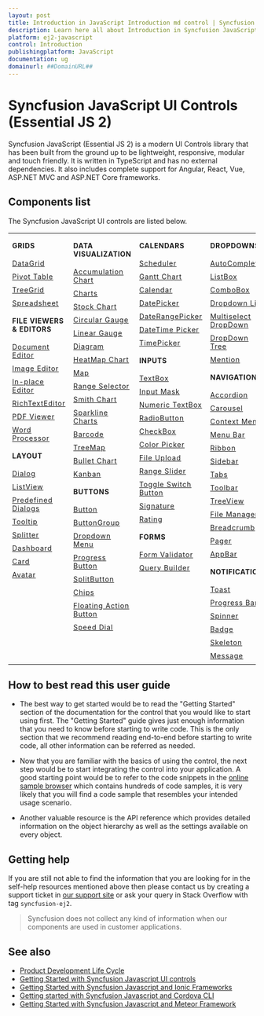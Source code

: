 ```yaml
---
layout: post
title: Introduction in JavaScript Introduction md control | Syncfusion
description: Learn here all about Introduction in Syncfusion JavaScript Introduction md control of Syncfusion Essential JS 2 and more.
platform: ej2-javascript
control: Introduction 
publishingplatform: JavaScript
documentation: ug
domainurl: ##DomainURL##
---
```


# Syncfusion JavaScript UI Controls (Essential JS 2)

Syncfusion JavaScript (Essential JS 2) is a modern UI Controls library that has been built from the ground up to be lightweight, responsive, modular and touch friendly. It is written in TypeScript and has no external dependencies. It also includes complete support for Angular, React, Vue, ASP.NET MVC and ASP.NET Core frameworks.

## Components list

The Syncfusion JavaScript UI controls are listed below.

<style>
# table
{
border:0 !important;
line-height: 2!important;
}

tr
{
border:0 !important;
}

td
{
border:0 !important;
vertical-align: top;
}

.controlanchorlink
{
text-decoration: none!important;
font-size: 14px!important;
text-align: left!important;
padding: 5px 0px;
letter-spacing: 1px;
}
.controlcategory
{
font-size: 14px!important;
text-align: left!important;
font-weight: bold!important;
letter-spacing: 0.7px;
}
}

</style>

<table id="table" style="border: 0px;">
<tbody>
<colgroup>
<col style="width: 25%">
<col style="width: 25%">
<col style="width: 25%">
<col style="width: 25%">
</colgroup>
</tbody>
<tr>
    <td>
        <div><p class="controlcategory">GRIDS</p></div>
        <div class="controlanchorlink"><a target="_self" href="https://ej2.syncfusion.com/documentation/grid/getting-started/">DataGrid</a></div>
        <div class="controlanchorlink"><a target="_self" href="https://ej2.syncfusion.com/documentation/pivotview/getting-started/">Pivot Table</a></div>
        <div class="controlanchorlink"><a target="_self" href="https://ej2.syncfusion.com/documentation/treegrid/getting-started/">TreeGrid</a></div>
         <div class="controlanchorlink"><a target="_self" href="https://ej2.syncfusion.com/documentation/spreadsheet/getting-started/">Spreadsheet</a></div>
        <div><p class="controlcategory">FILE VIEWERS & EDITORS</p></div>
        <div class="controlanchorlink"><a target="_self" href="https://ej2.syncfusion.com/documentation/document-editor/getting-started">Document Editor</a></div>
        <div class="controlanchorlink"><a target="_self" href="https://ej2.syncfusion.com/documentation/image-editor/getting-started">Image Editor</a></div>
        <div class="controlanchorlink"><a target="_self" href="https://ej2.syncfusion.com/documentation/in-place-editor/getting-started/">In-place Editor</a></div>
        <div class="controlanchorlink"><a target="_self" href="https://ej2.syncfusion.com/documentation/rich-text-editor/getting-started/">RichTextEditor</a></div>
        <div class="controlanchorlink"><a target="_self" href="https://ej2.syncfusion.com/documentation/pdfviewer/getting-started/">PDF Viewer</a></div>
        <div class="controlanchorlink"><a target="_self" href="https://ej2.syncfusion.com/documentation/document-editor/getting-started/">Word Processor</a></div>
        <div><p class="controlcategory">LAYOUT</p></div>
        <div class="controlanchorlink"><a target="_self" href="https://ej2.syncfusion.com/documentation/dialog/getting-started/">Dialog</a></div>
        <div class="controlanchorlink"><a target="_self" href="https://ej2.syncfusion.com/documentation/listview/getting-started/">ListView</a></div>
         <div class="controlanchorlink"><a target="_self" href="https://ej2.syncfusion.com/documentation/predefined-dialogs/getting-started">Predefined Dialogs</a></div>
        <div class="controlanchorlink"><a target="_self" href="https://ej2.syncfusion.com/documentation/tooltip/getting-started/">Tooltip</a></div>
        <div class="controlanchorlink"><a target="_self" href="https://ej2.syncfusion.com/documentation/splitter/getting-started/">Splitter</a></div>
        <div class="controlanchorlink"><a target="_self" href="https://ej2.syncfusion.com/documentation/dashboard-layout/getting-started/">Dashboard</a></div>
        <div class="controlanchorlink"><a target="_self" href="https://ej2.syncfusion.com/documentation/card/getting-started/">Card</a></div>
        <div class="controlanchorlink"><a target="_self" href="https://ej2.syncfusion.com/documentation/avatar/getting-started/">Avatar</a></div>
    </td>
    <td>
        <div><p class="controlcategory">DATA VISUALIZATION</p></div>
        <div class="controlanchorlink"><a target="_self" href="https://ej2.syncfusion.com/documentation/accumulation-chart/getting-started">Accumulation Chart</a></div>
        <div class="controlanchorlink"><a target="_self" href="https://ej2.syncfusion.com/documentation/chart/getting-started/">Charts</a></div>
        <div class="controlanchorlink"><a target="_self" href="https://ej2.syncfusion.com/documentation/stock-chart/getting-started/">Stock Chart</a></div>
        <div class="controlanchorlink"><a target="_self" href="https://ej2.syncfusion.com/documentation/circular-gauge/getting-started/">Circular Gauge</a></div>
        <div class="controlanchorlink"><a target="_self" href="https://ej2.syncfusion.com/documentation/linear-gauge/getting-started/">Linear Gauge</a></div>
        <div class="controlanchorlink"><a target="_self" href="https://ej2.syncfusion.com/documentation/diagram/getting-started/">Diagram </a></div>
        <div class="controlanchorlink"><a target="_self" href="https://ej2.syncfusion.com/documentation/heatmap-chart/getting-started/">HeatMap Chart</a></div>
        <div class="controlanchorlink"><a target="_self" href="https://ej2.syncfusion.com/documentation/maps/getting-started/">Map</a></div>
        <div class="controlanchorlink"><a target="_self" href="https://ej2.syncfusion.com/documentation/range-navigator/getting-started/">Range Selector</a></div>
        <div class="controlanchorlink"><a target="_self" href="https://ej2.syncfusion.com/documentation/smithchart/getting-started/">Smith Chart</a></div>
        <div class="controlanchorlink"><a target="_self" href="https://ej2.syncfusion.com/documentation/sparkline/getting-started/">Sparkline Charts</a></div>
        <div class="controlanchorlink"><a target="_self" href="https://ej2.syncfusion.com/documentation/barcode/getting-started/">Barcode</a></div>
        <div class="controlanchorlink"><a target="_self" href="https://ej2.syncfusion.com/documentation/treemap/getting-started/">TreeMap</a></div>
        <div class="controlanchorlink"><a target="_self" href="https://ej2.syncfusion.com/documentation/bullet-chart/getting-started/">Bullet Chart</a></div>
        <div class="controlanchorlink"><a target="_self" href="https://ej2.syncfusion.com/documentation/kanban/getting-started/">Kanban</a></div>
        <div><p class="controlcategory">BUTTONS</p></div>
        <div class="controlanchorlink"><a target="_self" href="https://ej2.syncfusion.com/documentation/button/getting-started/">Button</a></div>
        <div class="controlanchorlink"><a target="_self" href="https://ej2.syncfusion.com/documentation/button-group/getting-started/">ButtonGroup</a></div>
        <div class="controlanchorlink"><a target="_self" href="https://ej2.syncfusion.com/documentation/drop-down-button/getting-started/">Dropdown Menu</a></div>
        <div class="controlanchorlink"><a target="_self" href="https://ej2.syncfusion.com/documentation/progress-button/getting-started/">Progress Button</a></div>
        <div class="controlanchorlink"><a target="_self" href="https://ej2.syncfusion.com/documentation/split-button/getting-started/">SplitButton</a></div>
        <div class="controlanchorlink"><a target="_self" href="https://ej2.syncfusion.com/documentation/chips/getting-started/">Chips</a></div>
        <div class="controlanchorlink"><a target="_self" href="https://ej2.syncfusion.com/documentation/floating-action-button/getting-started/">Floating Action Button</a></div>
        <div class="controlanchorlink"><a target="_self" href="https://ej2.syncfusion.com/documentation/speed-dial/getting-started/">Speed Dial</a></div>
    </td>
    <td>
        <div><p class="controlcategory">CALENDARS</p></div>
        <div class="controlanchorlink"><a target="_self" href="https://ej2.syncfusion.com/documentation/schedule/getting-started/">Scheduler</a></div>
        <div class="controlanchorlink"><a target="_self" href="https://ej2.syncfusion.com/documentation/gantt/getting-started/">Gantt Chart</a></div>
        <div class="controlanchorlink"><a target="_self" href="https://ej2.syncfusion.com/documentation/calendar/getting-started/">Calendar</a></div>
        <div class="controlanchorlink"><a target="_self" href="https://ej2.syncfusion.com/documentation/datepicker/getting-started/">DatePicker</a></div>
        <div class="controlanchorlink"><a target="_self" href="https://ej2.syncfusion.com/documentation/daterangepicker/getting-started/">DateRangePicker</a></div>
        <div class="controlanchorlink"><a target="_self" href="https://ej2.syncfusion.com/documentation/datetimepicker/getting-started/">DateTime Picker</a></div>
        <div class="controlanchorlink"><a target="_self" href="https://ej2.syncfusion.com/documentation/timepicker/getting-started/">TimePicker</a></div>
        <div><p class="controlcategory">INPUTS</p></div>
        <div class="controlanchorlink"><a target="_self" href="https://ej2.syncfusion.com/documentation/textbox/getting-started/">TextBox</a></div>
        <div class="controlanchorlink"><a target="_self" href="https://ej2.syncfusion.com/documentation/maskedtextbox/getting-started/">Input Mask</a></div>
        <div class="controlanchorlink"><a target="_self" href="https://ej2.syncfusion.com/documentation/numerictextbox/getting-started/">Numeric TextBox</a></div>
        <div class="controlanchorlink"><a target="_self" href="https://ej2.syncfusion.com/documentation/radio-button/getting-started/">RadioButton</a></div>
        <div class="controlanchorlink"><a target="_self" href="https://ej2.syncfusion.com/documentation/check-box/getting-started/">CheckBox</a></div>
        <div class="controlanchorlink"><a target="_self" href="https://ej2.syncfusion.com/documentation/color-picker/getting-started/">Color Picker</a></div>
        <div class="controlanchorlink"><a target="_self" href="https://ej2.syncfusion.com/documentation/uploader/getting-started/">File Upload</a></div>
        <div class="controlanchorlink"><a target="_self" href="https://ej2.syncfusion.com/documentation/range-slider/getting-started/">Range Slider</a></div>
        <div class="controlanchorlink"><a target="_self" href="https://ej2.syncfusion.com/documentation/switch/getting-started/">Toggle Switch Button</a></div>
        <div class="controlanchorlink"><a target="_self" href="https://ej2.syncfusion.com/documentation/signature/getting-started/">Signature</a></div>
        <div class="controlanchorlink"><a target="_self" href="https://ej2.syncfusion.com/documentation/rating/getting-started/">Rating</a></div>
        <div><p class="controlcategory">FORMS</p></div>
        <div class="controlanchorlink"><a target="_self" href="https://ej2.syncfusion.com/documentation/form-validator/validation-rules/">Form Validator</a></div>
        <div class="controlanchorlink"><a target="_self" href="https://ej2.syncfusion.com/documentation/query-builder/getting-started/">Query Builder</a></div>
    </td>
    <td>
        <div><p class="controlcategory">DROPDOWNS</p></div>
        <div class="controlanchorlink"><a target="_self" href="https://ej2.syncfusion.com/documentation/auto-complete/getting-started/">AutoComplete</a></div>
        <div class="controlanchorlink"><a target="_self" href="https://ej2.syncfusion.com/documentation/list-box/getting-started/">ListBox</a></div>
        <div class="controlanchorlink"><a target="_self" href="https://ej2.syncfusion.com/documentation/combo-box/getting-started/">ComboBox</a></div>
        <div class="controlanchorlink"><a target="_self" href="https://ej2.syncfusion.com/documentation/drop-down-list/getting-started/">Dropdown List</a></div>
        <div class="controlanchorlink"><a target="_self" href="https://ej2.syncfusion.com/documentation/multi-select/getting-started/">Multiselect DropDown</a></div>
        <div class="controlanchorlink"><a target="_self" href="https://ej2.syncfusion.com/documentation/drop-down-tree/getting-started/">DropDown Tree</a></div>
        <div class="controlanchorlink"><a target="_self" href="https://ej2.syncfusion.com/documentation/mention/getting-started/">Mention</a></div>
        <div><p class="controlcategory">NAVIGATION</p></div>
        <div class="controlanchorlink"><a target="_self" href="https://ej2.syncfusion.com/documentation/accordion/getting-started/">Accordion</a></div>
         <div class="controlanchorlink"><a target="_self" href="https://ej2.syncfusion.com/documentation/carousel/getting-started/">Carousel</a></div>
        <div class="controlanchorlink"><a target="_self" href="https://ej2.syncfusion.com/documentation/context-menu/getting-started/">Context Menu</a></div>
        <div class="controlanchorlink"><a target="_self" href="https://ej2.syncfusion.com/documentation/menu/getting-started/">Menu Bar</a></div>
        <div class="controlanchorlink"><a target="_self" href="https://ej2.syncfusion.com/documentation/ribbon/getting-started/">Ribbon</a></div>
        <div class="controlanchorlink"><a target="_self" href="https://ej2.syncfusion.com/documentation/sidebar/getting-started/">Sidebar</a></div>
        <div class="controlanchorlink"><a target="_self" href="https://ej2.syncfusion.com/documentation/tab/getting-started/">Tabs</a></div>
        <div class="controlanchorlink"><a target="_self" href="https://ej2.syncfusion.com/documentation/toolbar/getting-started/">Toolbar</a></div>
        <div class="controlanchorlink"><a target="_self" href="https://ej2.syncfusion.com/documentation/treeview/getting-started/">TreeView</a></div>
        <div class="controlanchorlink"><a target="_self" href="https://ej2.syncfusion.com/documentation/file-manager/getting-started/">File Manager</a></div>
        <div class="controlanchorlink"><a target="_self" href="https://ej2.syncfusion.com/documentation/breadcrumb/getting-started/">Breadcrumb</a></div>
        <div class="controlanchorlink"><a target="_self" href="https://ej2.syncfusion.com/documentation/pager/getting-started/">Pager</a></div>
        <div class="controlanchorlink"><a target="_self" href="https://ej2.syncfusion.com/documentation/appbar/getting-started/">AppBar</a></div>
        <div><p class="controlcategory">NOTIFICATION</p></div>
        <div class="controlanchorlink"><a target="_self" href="https://ej2.syncfusion.com/documentation/toast/getting-started/">Toast</a></div>
        <div class="controlanchorlink"><a target="_self" href="https://ej2.syncfusion.com/documentation/progressbar/getting-started/">Progress Bar</a></div>
        <div class="controlanchorlink"><a target="_self" href="https://ej2.syncfusion.com/documentation/spinner/getting-started/">Spinner</a></div>
        <div class="controlanchorlink"><a target="_self" href="https://ej2.syncfusion.com/documentation/badge/getting-started/">Badge</a></div>
        <div class="controlanchorlink"><a target="_self" href="https://ej2.syncfusion.com/documentation/skeleton/getting-started/">Skeleton</a></div>
        <div class="controlanchorlink"><a target="_self" href="https://ej2.syncfusion.com/documentation/message/getting-started/">Message</a></div>
    </td>
</tr>
</table>

## How to best read this user guide

* The best way to get started would be to read the "Getting Started" section of the documentation for the control that you would like to start using first. The "Getting Started" guide gives just enough information that you need to know before starting to write code. This is the only section that we recommend reading end-to-end before starting to write code, all other information can be referred as needed.

* Now that you are familiar with the basics of using the control, the next step would be to start integrating the control into your application. A good starting point would be to refer to the code snippets in the [online sample browser](https://ej2.syncfusion.com/demos/)
which contains hundreds of code samples, it is very likely that you will find a code sample that resembles your intended usage scenario.

* Another valuable resource is the API reference which provides detailed information on the object hierarchy as well as the settings available on every object.

## Getting help

If you are still not able to find the information that you are looking for in the self-help resources mentioned above then please contact us by creating a support ticket in [our support site](https://syncfusion.com/support) or ask your query in Stack Overflow with tag `syncfusion-ej2`.

> Syncfusion does not collect any kind of information when our components are used in customer applications.

## See also

* [Product Development Life Cycle](https://www.syncfusion.com/support/product-lifecycle/estudio)
* [Getting Started with Syncfusion Javascript UI controls](https://ej2.syncfusion.com/documentation/getting-started/quick-start)
* [Getting Started with Syncfusion Javascript and Ionic Frameworks](https://ej2.syncfusion.com/documentation/getting-started/ionic)
* [Getting started with Syncfusion Javascript and Cordova CLI](https://ej2.syncfusion.com/documentation/getting-started/cordova)
* [Getting Started with Syncfusion Javascript and Meteor Framework](https://ej2.syncfusion.com/documentation/getting-started/meteor)